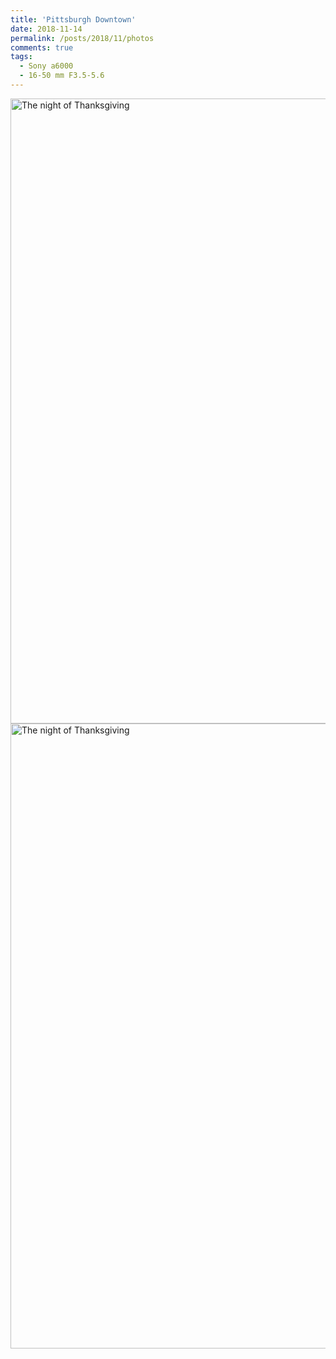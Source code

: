 ```yaml
---
title: 'Pittsburgh Downtown'
date: 2018-11-14
permalink: /posts/2018/11/photos
comments: true
tags:
  - Sony a6000
  - 16-50 mm F3.5-5.6
---
```


<img src="https://yangdsh.github.io/images/DSC00308x.jpg" width = "1000" alt="The night of Thanksgiving" align=center />

<img src="https://yangdsh.github.io/images/DSC00322x.jpg" width = "1000" alt="The night of Thanksgiving" align=center />

